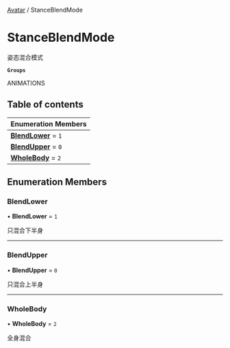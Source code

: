 [Avatar](../groups/Avatar.Avatar.md) / StanceBlendMode

# StanceBlendMode <Badge type="tip" text="Enumeration" /> <Score text="StanceBlendMode" />

姿态混合模式

**`Groups`**

ANIMATIONS

## Table of contents

| Enumeration Members |
| :-----|
| **[BlendLower](Gameplay.StanceBlendMode.md#blendlower)** = ``1`` <br> |
| **[BlendUpper](Gameplay.StanceBlendMode.md#blendupper)** = ``0`` <br> |
| **[WholeBody](Gameplay.StanceBlendMode.md#wholebody)** = ``2`` <br> |

## Enumeration Members

### BlendLower <Score text="BlendLower" /> 

• **BlendLower** = ``1``

只混合下半身

___

### BlendUpper <Score text="BlendUpper" /> 

• **BlendUpper** = ``0``

只混合上半身

___

### WholeBody <Score text="WholeBody" /> 

• **WholeBody** = ``2``

全身混合
